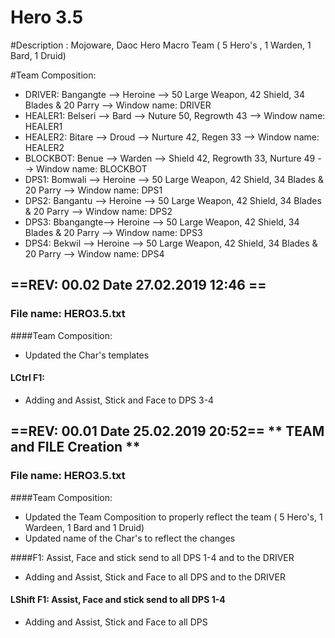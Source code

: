 # Hero 3.5

#Description : Mojoware, Daoc Hero Macro Team ( 5 Hero's , 1 Warden, 1 Bard, 1 Druid)

#Team Composition:

- DRIVER: Bangangte --> Heroine --> 50 Large Weapon, 42 Shield, 34 Blades & 20 Parry --> Window name: DRIVER
- HEALER1: Belseri --> Bard --> Nuture 50, Regrowth 43 --> Window name:  HEALER1
- HEALER2: Bitare --> Droud --> Nurture 42, Regen 33 --> Window name: HEALER2 
- BLOCKBOT: Benue --> Warden --> Shield 42, Regrowth 33, Nurture 49 --> Window name: BLOCKBOT
- DPS1: Bomwali --> Heroine --> 50 Large Weapon, 42 Shield, 34 Blades & 20 Parry --> Window name: DPS1
- DPS2: Bangantu --> Heroine --> 50 Large Weapon, 42 Shield, 34 Blades & 20 Parry --> Window name: DPS2
- DPS3: Bbangangte--> Heroine --> 50 Large Weapon, 42 Shield, 34 Blades & 20 Parry --> Window name: DPS3
- DPS4: Bekwil --> Heroine --> 50 Large Weapon, 42 Shield, 34 Blades & 20 Parry --> Window name: DPS4

## ==REV: 00.02 Date 27.02.2019 12:46 ==

### File name: HERO3.5.txt

####Team Composition:
- Updated the Char's templates

#### LCtrl F1:
- Adding and Assist, Stick and Face  to DPS 3-4



## ==REV: 00.01 Date 25.02.2019 20:52== ** TEAM and FILE  Creation **

### File name: HERO3.5.txt

####Team Composition:
- Updated the Team Composition to properly reflect the team ( 5 Hero's, 1 Wardeen, 1 Bard and 1 Druid)
- Updated name of the Char's to reflect the changes

####F1: Assist, Face and stick send to all DPS 1-4 and to the DRIVER
- Adding and Assist, Stick and Face  to all DPS and to the DRIVER

#### LShift F1: Assist, Face and stick send to all DPS 1-4
- Adding and Assist, Stick and Face  to all DPS
